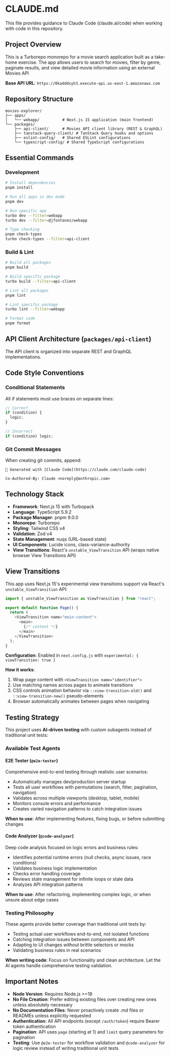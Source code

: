 # CLAUDE.md

This file provides guidance to Claude Code (claude.ai/code) when working with code in this repository.

## Project Overview

This is a Turborepo monorepo for a movie search application built as a take-home exercise. The app allows users to search for movies, filter by genre, paginate results, and view detailed movie information using an external Movies API

**Base API URL**: `https://0kadddxyh3.execute-api.us-east-1.amazonaws.com`

## Repository Structure

```
movies-explorer/
├── apps/
│   └── webapp/          # Next.js 15 application (main frontend)
└── packages/
    ├── api-client/      # Movies API client library (REST & GraphQL)
    ├── tanstack-query-client/ # TanStack Query hooks and options
    ├── eslint-config/   # Shared ESLint configurations
    └── typescript-config/ # Shared TypeScript configurations
```

## Essential Commands

### Development

```bash
# Install dependencies
pnpm install

# Run all apps in dev mode
pnpm dev

# Run specific app
turbo dev --filter=webapp
turbo dev --filter=@jfontanez/webapp

# Type checking
pnpm check-types
turbo check-types --filter=api-client
```

### Build & Lint

```bash
# Build all packages
pnpm build

# Build specific package
turbo build --filter=api-client

# Lint all packages
pnpm lint

# Lint specific package
turbo lint --filter=webapp

# Format code
pnpm format
```

## API Client Architecture (`packages/api-client`)

The API client is organized into separate REST and GraphQL implementations.

## Code Style Conventions

### Conditional Statements

All if statements must use braces on separate lines:

```typescript
// Correct
if (condition) {
  logic;
}

// Incorrect
if (condition) logic;
```

### Git Commit Messages

When creating git commits, append:

```
🤖 Generated with [Claude Code](https://claude.com/claude-code)

Co-Authored-By: Claude <noreply@anthropic.com>
```

## Technology Stack

- **Framework**: Next.js 15 with Turbopack
- **Language**: TypeScript 5.9.2
- **Package Manager**: pnpm 9.0.0
- **Monorepo**: Turborepo
- **Styling**: Tailwind CSS v4
- **Validation**: Zod v4
- **State Management**: nuqs (URL-based state)
- **UI Components**: Lucide icons, class-variance-authority
- **View Transitions**: React's `unstable_ViewTransition` API (wraps native browser View Transitions API)

## View Transitions

This app uses Next.js 15's experimental view transitions support via React's `unstable_ViewTransition` API:

```typescript
import { unstable_ViewTransition as ViewTransition } from "react";

export default function Page() {
  return (
    <ViewTransition name="main-content">
      <main>
        {/* content */}
      </main>
    </ViewTransition>
  );
}
```

**Configuration**: Enabled in `next.config.js` with `experimental: { viewTransition: true }`

**How it works**:

1. Wrap page content with `<ViewTransition name="identifier">`
2. Use matching names across pages to animate transitions
3. CSS controls animation behavior via `::view-transition-old()` and `::view-transition-new()` pseudo-elements
4. Browser automatically animates between pages when navigating

## Testing Strategy

This project uses **AI-driven testing** with custom subagents instead of traditional unit tests:

### Available Test Agents

#### E2E Tester (`@e2e-tester`)

Comprehensive end-to-end testing through realistic user scenarios:

- Automatically manages dev/production server startup
- Tests all user workflows with permutations (search, filter, pagination, navigation)
- Validates across multiple viewports (desktop, tablet, mobile)
- Monitors console errors and performance
- Creates varied navigation patterns to catch integration issues

**When to use**: After implementing features, fixing bugs, or before submitting changes

#### Code Analyzer (`@code-analyzer`)

Deep code analysis focused on logic errors and business rules:

- Identifies potential runtime errors (null checks, async issues, race conditions)
- Validates business logic implementation
- Checks error handling coverage
- Reviews state management for infinite loops or stale data
- Analyzes API integration patterns

**When to use**: After refactoring, implementing complex logic, or when unsure about edge cases

### Testing Philosophy

These agents provide better coverage than traditional unit tests by:

- Testing actual user workflows end-to-end, not isolated functions
- Catching integration issues between components and API
- Adapting to UI changes without brittle selectors or mocks
- Validating business rules in real scenarios

**When writing code**: Focus on functionality and clean architecture. Let the AI agents handle comprehensive testing validation.

## Important Notes

- **Node Version**: Requires Node.js >=18
- **No File Creation**: Prefer editing existing files over creating new ones unless absolutely necessary
- **No Documentation Files**: Never proactively create .md files or READMEs unless explicitly requested
- **Authentication**: All API endpoints (except `/auth/token`) require Bearer token authentication
- **Pagination**: API uses `page` (starting at 1) and `limit` query parameters for pagination
- **Testing**: Use `@e2e-tester` for workflow validation and `@code-analyzer` for logic review instead of writing traditional unit tests
